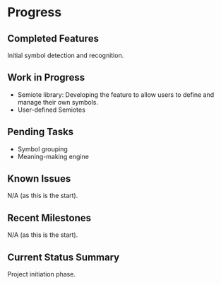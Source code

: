 # Progress

## Completed Features
Initial symbol detection and recognition.

## Work in Progress
- Semiote library: Developing the feature to allow users to define and manage their own symbols.
- User-defined Semiotes

## Pending Tasks
- Symbol grouping
- Meaning-making engine

## Known Issues
N/A (as this is the start).

## Recent Milestones
N/A (as this is the start).

## Current Status Summary
Project initiation phase. 